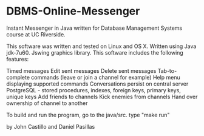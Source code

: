 DBMS-Online-Messenger
====================

Instant Messenger in Java written for Database Management Systems course at UC Riverside.

This software was written and tested on Linux and OS X. Written using Java jdk-7u60. Jswing graphics library. This software includes the following features:

Timed messages
Edit sent messages
Delete sent messages
Tab-to-complete commands (leave or join a channel for example)
Help menu displaying supported commands
Conversations persist on central server
PostgreSQL - stored procedures, indexes, foreign keys, primary keys, unique keys
Add friends to channels
Kick enemies from channels
Hand over ownership of channel to another

To build and run the program, go to the java/src. type "make run"

by John Castillo and Daniel Pasillas
